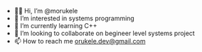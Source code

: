- 👋🏿 Hi, I’m @morukele
- 👀 I’m interested in systems programming
- 🌱 I’m currently learning C++
- 💞️ I’m looking to collaborate on begineer level systems project
- 📫 How to reach me orukele.dev@gmail.com

<!---
morukele/morukele is a ✨ special ✨ repository because its `README.md` (this file) appears on your GitHub profile.
You can click the Preview link to take a look at your changes.
--->
